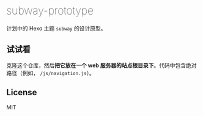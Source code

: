 <h1 style="font-weight: lighter;">subway-prototype</h1>

计划中的 Hexo 主题 `subway` 的设计原型。

## 试试看

克隆这个仓库，然后**把它放在一个 web 服务器的站点根目录下**。代码中包含绝对路径（例如， `/js/navigation.js`）。

## License

MIT
